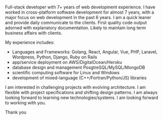 Full-stack developer with 7+ years of web development experience.
I have worked in cross-platform software development for almost 7 years, with a major focus on web development in the past 6 years.
I am a quick leaner and provide daily communicate to the clients.
First quality code output adorned with explanatory documentation. Likely to maintain long term business affairs with clients.

My experience includes:

- Languages and Frameworks:  Golang, React, Angular, Vue, PHP, Laravel, Wordpress, Python, Django, Ruby on Rails
- app/service deployment on AWS/DigitalOcean/Heroku
- database design and management PosgtreSQL/MySQL/MongoDB
- scientific computing software for Linux and Windows
- development of mixed-language (C++/Fortran/Python/JS) libraries

I am interested in challenging projects with evolving architecture. I am flexible
with project specifications and shifting design patterns.
I am always looking forward to learning new technologies/systems.
I am looking forward to working with you.

Thank you
